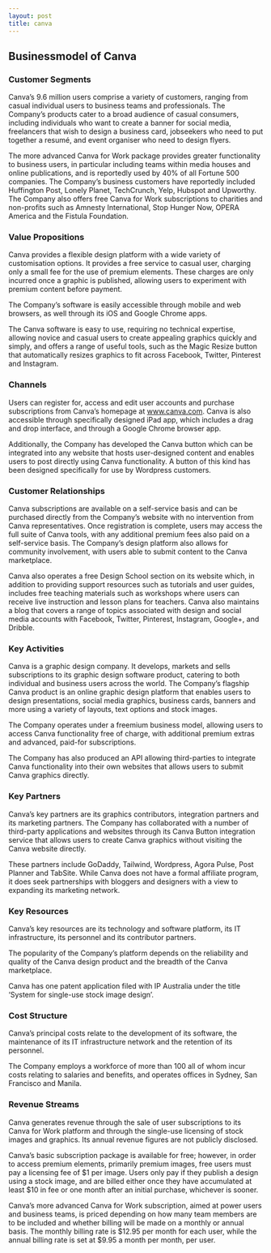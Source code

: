 ```yaml
---
layout: post
title: canva
---
```


Businessmodel of Canva
-----------------------

### Customer Segments

Canva’s 9.6 million users comprise a variety of customers, ranging from casual individual users to business teams and professionals. The Company’s products cater to a broad audience of casual consumers, including individuals who want to create a banner for social media, freelancers that wish to design a business card, jobseekers who need to put together a resumé, and event organiser who need to design flyers.

The more advanced Canva for Work package provides greater functionality to business users, in particular including teams within media houses and online publications, and is reportedly used by 40% of all Fortune 500 companies. The Company’s business customers have reportedly included Huffington Post, Lonely Planet, TechCrunch, Yelp, Hubspot and Upworthy. The Company also offers free Canva for Work subscriptions to charities and non-profits such as Amnesty International, Stop Hunger Now, OPERA America and the Fistula Foundation.

### Value Propositions

Canva provides a flexible design platform with a wide variety of customisation options. It provides a free service to casual user, charging only a small fee for the use of premium elements. These charges are only incurred once a graphic is published, allowing users to experiment with premium content before payment.

The Company’s software is easily accessible through mobile and web browsers, as well through its iOS and Google Chrome apps.

The Canva software is easy to use, requiring no technical expertise, allowing novice and casual users to create appealing graphics quickly and simply, and offers a range of useful tools, such as the Magic Resize button that automatically resizes graphics to fit across Facebook, Twitter, Pinterest and Instagram.

### Channels

Users can register for, access and edit user accounts and purchase subscriptions from Canva’s homepage at www.canva.com. Canva is also accessible through specifically designed iPad app, which includes a drag and drop interface, and through a Google Chrome browser app.

Additionally, the Company has developed the Canva button which can be integrated into any website that hosts user-designed content and enables users to post directly using Canva functionality. A button of this kind has been designed specifically for use by Wordpress customers.

### Customer Relationships

Canva subscriptions are available on a self-service basis and can be purchased directly from the Company’s website with no intervention from Canva representatives. Once registration is complete, users may access the full suite of Canva tools, with any additional premium fees also paid on a self-service basis. The Company’s design platform also allows for community involvement, with users able to submit content to the Canva marketplace.

Canva also operates a free Design School section on its website which, in addition to providing support resources such as tutorials and user guides, includes free teaching materials such as workshops where users can receive live instruction and lesson plans for teachers. Canva also maintains a blog that covers a range of topics associated with design and social media accounts with Facebook, Twitter, Pinterest, Instagram, Google+, and Dribble.

### Key Activities

Canva is a graphic design company. It develops, markets and sells subscriptions to its graphic design software product, catering to both individual and business users across the world. The Company’s flagship Canva product is an online graphic design platform that enables users to design presentations, social media graphics, business cards, banners and more using a variety of layouts, text options and stock images.

The Company operates under a freemium business model, allowing users to access Canva functionality free of charge, with additional premium extras and advanced, paid-for subscriptions.

The Company has also produced an API allowing third-parties to integrate Canva functionality into their own websites that allows users to submit Canva graphics directly.

### Key Partners

Canva’s key partners are its graphics contributors, integration partners and its marketing partners. The Company has collaborated with a number of third-party applications and websites through its Canva Button integration service that allows users to create Canva graphics without visiting the Canva website directly.

These partners include GoDaddy, Tailwind, Wordpress, Agora Pulse, Post Planner and TabSite. While Canva does not have a formal affiliate program, it does seek partnerships with bloggers and designers with a view to expanding its marketing network.

### Key Resources

Canva’s key resources are its technology and software platform, its IT infrastructure, its personnel and its contributor partners.

The popularity of the Company’s platform depends on the reliability and quality of the Canva design product and the breadth of the Canva marketplace.

Canva has one patent application filed with IP Australia under the title ‘System for single-use stock image design’.

### Cost Structure

Canva’s principal costs relate to the development of its software, the maintenance of its IT infrastructure network and the retention of its personnel.

The Company employs a workforce of more than 100 all of whom incur costs relating to salaries and benefits, and operates offices in Sydney, San Francisco and Manila.

### Revenue Streams

Canva generates revenue through the sale of user subscriptions to its Canva for Work platform and through the single-use licensing of stock images and graphics. Its annual revenue figures are not publicly disclosed.

Canva’s basic subscription package is available for free; however, in order to access premium elements, primarily premium images, free users must pay a licensing fee of $1 per image. Users only pay if they publish a design using a stock image, and are billed either once they have accumulated at least $10 in fee or one month after an initial purchase, whichever is sooner.

Canva’s more advanced Canva for Work subscription, aimed at power users and business teams, is priced depending on how many team members are to be included and whether billing will be made on a monthly or annual basis. The monthly billing rate is $12.95 per month for each user, while the annual billing rate is set at $9.95 a month per month, per user.

